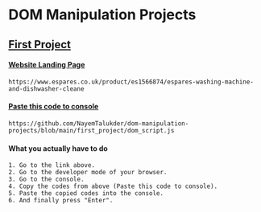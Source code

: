 # DOM Manipulation Projects
## [First Project](https://github.com/NayemTalukder/dom-manipulation-projects/tree/main/first_project)
#### [Website Landing Page](https://www.espares.co.uk/product/es1566874/espares-washing-machine-and-dishwasher-cleane)
```
https://www.espares.co.uk/product/es1566874/espares-washing-machine-and-dishwasher-cleane
```
#### [Paste this code to console](https://github.com/NayemTalukder/dom-manipulation-projects/blob/main/first_project/dom_script.js)
```
https://github.com/NayemTalukder/dom-manipulation-projects/blob/main/first_project/dom_script.js
```

#### What you actually have to do
```
1. Go to the link above.
2. Go to the developer mode of your browser.
3. Go to the console.
4. Copy the codes from above (Paste this code to console).
5. Paste the copied codes into the console.
6. And finally press "Enter".
```
